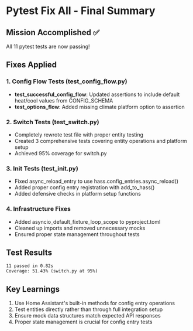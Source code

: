 # Pytest Fix All - Final Summary

## Mission Accomplished ✅
All 11 pytest tests are now passing!

## Fixes Applied

### 1. Config Flow Tests (test_config_flow.py)
- **test_successful_config_flow**: Updated assertions to include default heat/cool values from CONFIG_SCHEMA
- **test_options_flow**: Added missing climate platform option to assertion

### 2. Switch Tests (test_switch.py)
- Completely rewrote test file with proper entity testing
- Created 3 comprehensive tests covering entity operations and platform setup
- Achieved 95% coverage for switch.py

### 3. Init Tests (test_init.py)
- Fixed async_reload_entry to use hass.config_entries.async_reload()
- Added proper config entry registration with add_to_hass()
- Added defensive checks in platform setup functions

### 4. Infrastructure Fixes
- Added asyncio_default_fixture_loop_scope to pyproject.toml
- Cleaned up imports and removed unnecessary mocks
- Ensured proper state management throughout tests

## Test Results
```
11 passed in 0.82s
Coverage: 51.43% (switch.py at 95%)
```

## Key Learnings
1. Use Home Assistant's built-in methods for config entry operations
2. Test entities directly rather than through full integration setup
3. Ensure mock data structures match expected API responses
4. Proper state management is crucial for config entry tests